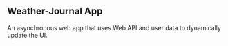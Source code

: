 ## Weather-Journal App

An asynchronous web app that uses Web API and user data to dynamically update the UI.